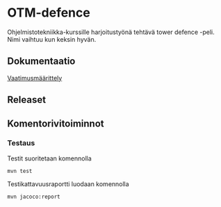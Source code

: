 # OTM-defence

Ohjelmistotekniikka-kurssille harjoitustyönä tehtävä tower defence -peli. Nimi vaihtuu kun keksin hyvän.

## Dokumentaatio

[Vaatimusmäärittely](https://github.com/PPeltola/ot_harjoitustyo/blob/master/dokumentaatio/vaatimusmaarittely.md)

## Releaset


## Komentorivitoiminnot

### Testaus

Testit suoritetaan komennolla

```
mvn test
```

Testikattavuusraportti luodaan komennolla

```
mvn jacoco:report
```

